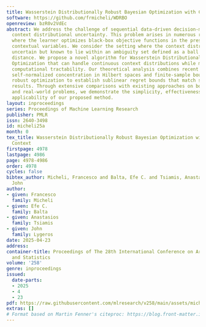 ```yaml
---
title: Wasserstein Distributionally Robust Bayesian Optimization with Continuous Context
software: https://github.com/frmicheli/WDRBO
openreview: bzR0v2VdEc
abstract: We address the challenge of sequential data-driven decision-making under
  context distributional uncertainty. This problem arises in numerous real-world scenarios
  where the learner optimizes black-box objective functions in the presence of uncontrollable
  contextual variables. We consider the setting where the context distribution is
  uncertain but known to lie within an ambiguity set defined as a ball in the Wasserstein
  distance. We propose a novel algorithm for Wasserstein Distributionally Robust Bayesian
  Optimization that can handle continuous context distributions while maintaining
  computational tractability. Our theoretical analysis combines recent results in
  self-normalized concentration in Hilbert spaces and finite-sample bounds for distributionally
  robust optimization to establish sublinear regret bounds that match state-of-the-art
  results. Through extensive comparisons with existing approaches on both synthetic
  and real-world problems, we demonstrate the simplicity, effectiveness, and practical
  applicability of our proposed method.
layout: inproceedings
series: Proceedings of Machine Learning Research
publisher: PMLR
issn: 2640-3498
id: micheli25a
month: 0
tex_title: Wasserstein Distributionally Robust Bayesian Optimization with Continuous
  Context
firstpage: 4978
lastpage: 4986
page: 4978-4986
order: 4978
cycles: false
bibtex_author: Micheli, Francesco and Balta, Efe C. and Tsiamis, Anastasios and Lygeros,
  John
author:
- given: Francesco
  family: Micheli
- given: Efe C.
  family: Balta
- given: Anastasios
  family: Tsiamis
- given: John
  family: Lygeros
date: 2025-04-23
address:
container-title: Proceedings of The 28th International Conference on Artificial Intelligence
  and Statistics
volume: '258'
genre: inproceedings
issued:
  date-parts:
  - 2025
  - 4
  - 23
pdf: https://raw.githubusercontent.com/mlresearch/v258/main/assets/micheli25a/micheli25a.pdf
extras: []
# Format based on Martin Fenner's citeproc: https://blog.front-matter.io/posts/citeproc-yaml-for-bibliographies/
---
```

